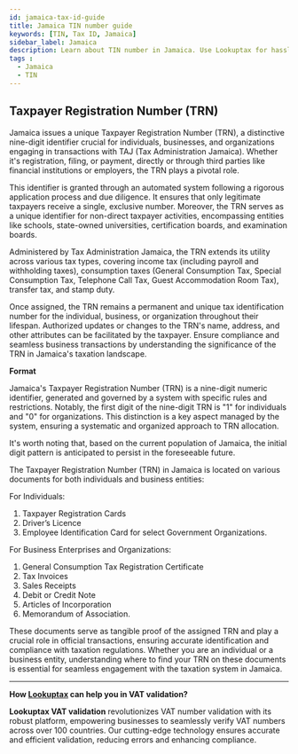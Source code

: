 ```yaml
---
id: jamaica-tax-id-guide
title: Jamaica TIN number guide
keywords: [TIN, Tax ID, Jamaica]
sidebar_label: Jamaica
description: Learn about TIN number in Jamaica. Use Lookuptax for hassle-free tax id validation in Jamaica and other 100+ countries
tags : 
  - Jamaica
  - TIN
---
```


## Taxpayer Registration Number (TRN)

Jamaica issues a unique Taxpayer Registration Number (TRN), a distinctive nine-digit identifier crucial for individuals, businesses, and organizations engaging in transactions with TAJ (Tax Administration Jamaica). Whether it's registration, filing, or payment, directly or through third parties like financial institutions or employers, the TRN plays a pivotal role.

This identifier is granted through an automated system following a rigorous application process and due diligence. It ensures that only legitimate taxpayers receive a single, exclusive number. Moreover, the TRN serves as a unique identifier for non-direct taxpayer activities, encompassing entities like schools, state-owned universities, certification boards, and examination boards.

Administered by Tax Administration Jamaica, the TRN extends its utility across various tax types, covering income tax (including payroll and withholding taxes), consumption taxes (General Consumption Tax, Special Consumption Tax, Telephone Call Tax, Guest Accommodation Room Tax), transfer tax, and stamp duty.

Once assigned, the TRN remains a permanent and unique tax identification number for the individual, business, or organization throughout their lifespan. Authorized updates or changes to the TRN's name, address, and other attributes can be facilitated by the taxpayer. Ensure compliance and seamless business transactions by understanding the significance of the TRN in Jamaica's taxation landscape.

**Format**

Jamaica's Taxpayer Registration Number (TRN) is a nine-digit numeric identifier, generated and governed by a system with specific rules and restrictions. Notably, the first digit of the nine-digit TRN is "1" for individuals and "0" for organizations. This distinction is a key aspect managed by the system, ensuring a systematic and organized approach to TRN allocation.

It's worth noting that, based on the current population of Jamaica, the initial digit pattern is anticipated to persist in the foreseeable future. 

The Taxpayer Registration Number (TRN) in Jamaica is located on various documents for both individuals and business entities:

For Individuals:
1. Taxpayer Registration Cards
2. Driver’s Licence
3. Employee Identification Card for select Government Organizations.

For Business Enterprises and Organizations:
1. General Consumption Tax Registration Certificate
2. Tax Invoices
3. Sales Receipts
4. Debit or Credit Note
5. Articles of Incorporation
6. Memorandum of Association.

These documents serve as tangible proof of the assigned TRN and play a crucial role in official transactions, ensuring accurate identification and compliance with taxation regulations. Whether you are an individual or a business entity, understanding where to find your TRN on these documents is essential for seamless engagement with the taxation system in Jamaica.


----
**How [Lookuptax](https://lookuptax.com/) can help you in VAT validation?**

**Lookuptax VAT validation** revolutionizes VAT number validation with its robust platform, empowering businesses to seamlessly verify VAT numbers across over 100 countries. Our cutting-edge technology ensures accurate and efficient validation, reducing errors and enhancing compliance.
